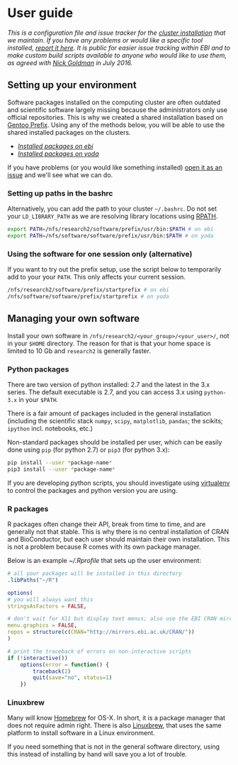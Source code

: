 User guide
==========

*This is a configuration file and issue tracker for the [cluster
installation](var/lib/portage/world) that we maintain. If you have any problems
or would like a specific tool installed, [report it here](issues/new). It is
public for easier issue tracking within EBI and to make custom build scripts
available to anyone who would like to use them, as agreed with [Nick
Goldman](http://www.ebi.ac.uk/about/people/nick-goldman) in July 2016.*

Setting up your environment
---------------------------

Software packages installed on the computing cluster are often outdated and
scientific software largely missing because the administrators only use
official repositories. This is why we created a shared installation based on
[Gentoo Prefix](https://wiki.gentoo.org/wiki/Project:Prefix).  Using any of the
methods below, you will be able to use the shared installed packages on the
clusters.

* [*Installed packages on ebi*](https://github.com/EBI-predocs/research-software/blob/ebi/var/lib/portage/world)
* [*Installed packages on yoda*](https://github.com/EBI-predocs/research-software/blob/yoda/var/lib/portage/world)

If you have problems (or you would like something installed) [open it as an
issue](issues/new) and we'll see what we can do.

### Setting up paths in the bashrc

Alternatively, you can add the path to your cluster `~/.bashrc`. Do not set
your `LD_LIBRARY_PATH` as we are resolving library locations using
[RPATH](https://en.wikipedia.org/wiki/Rpath).

```bash
export PATH=/nfs/research2/software/prefix/usr/bin:$PATH # on ebi
export PATH=/nfs/software/software/prefix/usr/bin:$PATH # on yoda
```

### Using the software for one session only (alternative)

If you want to try out the prefix setup, use the script below to temporarily
add to your your `PATH`. This only affects your current session.

```bash
/nfs/research2/software/prefix/startprefix # on ebi
/nfs/software/software/prefix/startprefix # on yoda
```

Managing your own software
--------------------------

Install your own software in `/nfs/research2/<your_group>/<your_user>/`, not in
your `$HOME` directory.  The reason for that is that your home space is limited
to 10 Gb and `research2` is generally faster.

### Python packages

There are two version of python installed: 2.7 and the latest in the 3.x
series. The default executable is 2.7, and you can access 3.x using
`python-3.x` in your `$PATH`.

There is a fair amount of packages included in the general installation
(including the scientific stack `numpy`, `scipy`, `matplotlib`, `pandas`; the
scikits; `ipython` incl. notebooks, etc.)

Non-standard packages should be installed per user, which can be easily done
using `pip` (for python 2.7) or `pip3` (for python 3.x):

```bash
pip install --user *package-name*
pip3 install --user *package-name*
```

If you are developing python scripts, you should investigate using
[virtualenv](https://virtualenv.pypa.io/en/stable/) to control the packages and
python version you are using.

### R packages

R packages often change their API, break from time to time, and are generally
not that stable. This is why there is no central installation of CRAN and
BioConductor, but each user should maintain their own installation. This is not
a problem because R comes with its own package manager.

Below is an example *~/.Rprofile* that sets up the user environment:

```r
# all your packages will be installed in this directory
.libPaths("~/R")

options(
# you will always want this
stringsAsFactors = FALSE,

# don't wait for X11 but display text menus; also use the EBI CRAN mirror by default
menu.graphics = FALSE,
repos = structure(c(CRAN="http://mirrors.ebi.ac.uk/CRAN/"))
)

# print the traceback of errors on non-interactive scripts
if (!interactive())
    options(error = function() {
        traceback(2)
        quit(save="no", status=1)
    })
```

### Linuxbrew

Many will know [Homebrew](http://brew.sh/) for OS-X. In short, it is a package
manager that does not require admin right. There is also
[Linuxbrew](http://brew.sh/linuxbrew/), that uses the same platform to install
software in a Linux environment.

If you need something that is not in the general software directory, using this
instead of installing by hand will save you a lot of trouble.
